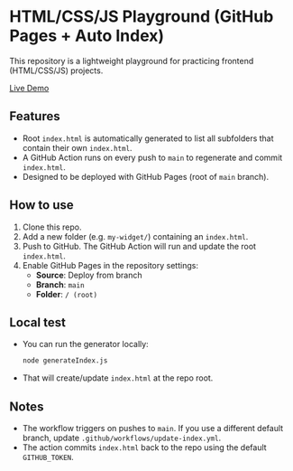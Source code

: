 # HTML/CSS/JS Playground (GitHub Pages + Auto Index)

This repository is a lightweight playground for practicing frontend (HTML/CSS/JS) projects.

[Live Demo](https://ngmikeng.github.io/js-study-playground/)

## Features
- Root `index.html` is automatically generated to list all subfolders that contain their own `index.html`.
- A GitHub Action runs on every push to `main` to regenerate and commit `index.html`.
- Designed to be deployed with GitHub Pages (root of `main` branch).

## How to use
1. Clone this repo.
2. Add a new folder (e.g. `my-widget/`) containing an `index.html`.
3. Push to GitHub. The GitHub Action will run and update the root `index.html`.
4. Enable GitHub Pages in the repository settings:
   - **Source**: Deploy from branch
   - **Branch**: `main`
   - **Folder**: `/ (root)`

## Local test
- You can run the generator locally:
  ```bash
  node generateIndex.js
  ```
- That will create/update `index.html` at the repo root.

## Notes
- The workflow triggers on pushes to `main`. If you use a different default branch, update `.github/workflows/update-index.yml`.
- The action commits `index.html` back to the repo using the default `GITHUB_TOKEN`.
